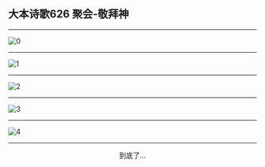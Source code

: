 
## 大本诗歌626 聚会-敬拜神
        
<div id="aplayer0"></div>

---

<img alt="0" data-original="/data/d0626/0">

---

<img alt="1" data-original="/data/d0626/1">

---

<img alt="2" data-original="/data/d0626/2">

---

<img alt="3" data-original="/data/d0626/3">

---

<img alt="4" data-original="/data/d0626/4">

---

<p style="text-align: center">到底了...</p>

<script src="/js/dist-view.js"></script>

<script>
MAIN.id = 'd0626';
        
const ap0 = new APlayer({
    container: document.getElementById('aplayer0'),
    volume: 1,
    loop: 'none',
    preload: 'none',
    audio: [{
        name: '大本诗歌626.mp3',
        artist: '大本诗歌',
        url: 'https://res.wx.qq.com/voice/getvoice?mediaid=MzI0NTk3MDM5M18yMjQ3NDk1NDI1',
        cover: '/favicon'
    }]
});
</script>
